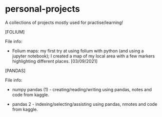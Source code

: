 # personal-projects
A collections of projects mostly used for practise/learning! 

[FOLIUM]

File info:
- Folium maps: my first try at using folium with python (and using a jupyter notebook); I created a map of my local area with a few markers highlighting different places. [03/09/2021]


[PANDAS]

File info:
- numpy pandas (1) - creating/reading/writing using pandas, notes and code from kaggle.

- pandas 2 - indexing/selecting/assisting using pandas, nmotes and code from kaggle.

